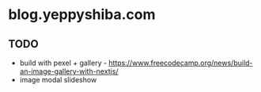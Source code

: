 # blog.yeppyshiba.com

## TODO
- build with pexel + gallery - https://www.freecodecamp.org/news/build-an-image-gallery-with-nextjs/
- image modal slideshow
